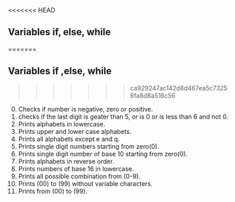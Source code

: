 <<<<<<< HEAD
## Variables if, else, while
=======
## Variables if ,else, while
>>>>>>> ca929247ac142d8d467ea5c73258fa8d8a516c56

0. Checks if number is negative, zero or positive.
1. checks if the last digit is geater than 5, or is 0 or is less than 6 and not 0.
2. Prints alphabets in lowercase.
3. Prints upper and lower case alphabets.
4. Prints all alphabets except e and q.
5. Prints single digit numbers starting from zero(0).
6. Prints single digit number of base 10 starting from zero(0).
7. Prints alphabets in reverse order.
8. Prints numbers of base 16 in lowercase.
9. Prints all possible combination from (0-9).
10. Prints (00) to (99) without variable characters.
11. Prints from (00) to (99).
